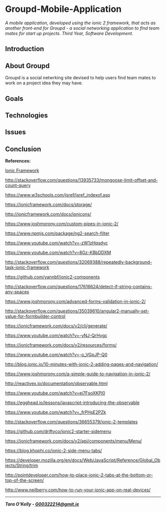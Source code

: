 # Groupd-Mobile-Application
*A mobile application, developed using the ionic 2 framework, that acts as another front-end for Groupd - a social networking application to find team mates for start up projects. Third Year, Software Development.*

## Introduction

## About Groupd

Groupd is a social netwrking site devised to help users find team mates to work on a project idea they may have.

## Goals

## Technologies

## Issues

## Conclusion

**References:**

[Ionic Framework](http://ionicframework.com/docs/)

http://stackoverflow.com/questions/13935733/mongoose-limit-offset-and-count-query

https://www.w3schools.com/jsref/jsref_indexof.asp

https://ionicframework.com/docs/storage/

http://ionicframework.com/docs/ionicons/

https://www.joshmorony.com/custom-pipes-in-ionic-2/

https://www.npmjs.com/package/ng2-search-filter

https://www.youtube.com/watch?v=-zW1zHqsdyc

https://www.youtube.com/watch?v=8Gz-KBbDDXM

http://stackoverflow.com/questions/32069388/repeatedly-background-task-ionic-framework

https://github.com/yannbf/ionic2-components

http://stackoverflow.com/questions/17616624/detect-if-string-contains-any-spaces

https://www.joshmorony.com/advanced-forms-validation-in-ionic-2/

http://stackoverflow.com/questions/35039610/angular2-manually-set-value-for-formbuilder-control

https://ionicframework.com/docs/v2/cli/generate/

https://www.youtube.com/watch?v=-yNJ-QrHvgc

https://ionicframework.com/docs/v2/resources/forms/

https://www.youtube.com/watch?v=-o_VGpJP-Q0

http://blog.ionic.io/10-minutes-with-ionic-2-adding-pages-and-navigation/

https://www.joshmorony.com/a-simple-guide-to-navigation-in-ionic-2/

http://reactivex.io/documentation/observable.html

https://www.youtube.com/watch?v=ei7FsoXKPl0

https://egghead.io/lessons/javascript-introducing-the-observable

https://www.youtube.com/watch?v=_frPHsE2PZk

http://stackoverflow.com/questions/36655379/ionic-2-templates

https://github.com/driftyco/ionic2-starter-sidemenu

https://ionicframework.com/docs/v2/api/components/menu/Menu/

https://blog.khophi.co/ionic-2-side-menu-tabs/

https://developer.mozilla.org/en/docs/Web/JavaScript/Reference/Global_Objects/String/trim

http://pointdeveloper.com/how-to-place-ionic-2-tabs-at-the-bottom-or-top-of-the-screen/

http://www.neilberry.com/how-to-run-your-ionic-app-on-real-devices/

-----

__*Tara O'Kelly - G00322214@gmit.ie*__